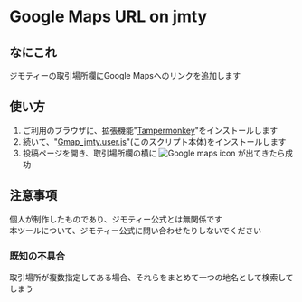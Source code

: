 # Google Maps URL on jmty

## なにこれ
ジモティーの取引場所欄にGoogle Mapsへのリンクを追加します

## 使い方
1. ご利用のブラウザに、拡張機能"[Tampermonkey](https://www.tampermonkey.net/index.php?locale=en)"をインストールします
2. 続いて、"[Gmap_jmty.user.js](./Gmap_jmty.user.js?raw=1)"(このスクリプト本体)をインストールします
3. 投稿ページを開き、取引場所欄の横に ![Google maps icon](https://t2.gstatic.com/faviconV2?client=SOCIAL&type=FAVICON&url=https://www.google.co.jp/maps/&size=16) が出てきたら成功

## 注意事項
個人が制作したものであり、ジモティー公式とは無関係です<br>
本ツールについて、ジモティー公式に問い合わせたりしないでください<br>

### 既知の不具合
取引場所が複数指定してある場合、それらをまとめて一つの地名として検索してしまう
